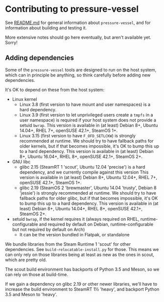 Contributing to pressure-vessel
===============================

See [README.md](README.md) for general information about
`pressure-vessel`, and for information about building and testing it.

More extensive notes should go here eventually, but aren't
available yet. Sorry!

Adding dependencies
-------------------

Some of the `pressure-vessel` tools are designed to run on the host
system, which can in principle be anything, so think carefully before
adding new dependencies.

It's OK to depend on these from the host system:

  * Linux kernel
      - Linux 3.8 (first version to have mount and user namespaces)
        is a hard dependency.
      - Linux 3.9 (first version to let unprivileged users create a
        `tmpfs` in a user namespace) is required if your host system
        does not provide a setuid `bwrap`.
        This version is available in (at least) Debian 8+,
        Ubuntu 14.04+, RHEL 7+, openSUSE 42.1+, SteamOS 1+.
      - Linux 3.15 (first version to have `F_OFD_SETLCKW`) is
        strongly recommended at runtime. We should try to have fallback
        paths for older kernels, but if that becomes impossible, it's
        OK to bump this up to a hard dependency.
        This version is available in (at least) Debian 8+, Ubuntu 16.04+,
        RHEL 8+, openSUSE 42.1+, SteamOS 2+.
  * GNU libc
      - glibc 2.15 (SteamRT 1 'scout', Ubuntu 12.04 'precise') is
        a hard dependency, and we currently compile against this version
        This version is available in (at least) Debian 8+, Ubuntu 12.04+,
        RHEL 7+, openSUSE 42.1+, SteamOS 1+.
      - glibc 2.19 (SteamOS 2 'brewmaster', Ubuntu 14.04 'trusty',
        Debian 8 'jessie') is strongly recommended at runtime. We should
        try to have fallback paths for older glibc, but if that becomes
        impossible, it's OK to bump this up to a hard dependency.
        This version is available in (at least) Debian 8+, Ubuntu 14.04+,
        RHEL 8+, openSUSE 42.1+, SteamOS 2+.
  * setuid `bwrap`, if the kernel requires it
    (always required on RHEL, runtime-configurable and required by default
    on Debian, runtime-configurable but not required by default on Arch)
      - It can be the version bundled in Flatpak, or standalone

We bundle libraries from the Steam Runtime 1 'scout' for other
dependencies. See `build-relocatable-install.py` for those. This means
we can only rely on those libraries being at least as new as the ones
in scout, which are pretty old.

The scout build environment has backports of Python 3.5 and Meson, so we
can rely on those at build-time.

If we gain a dependency on glibc 2.19 or other newer libraries, we'll have
to increase the build environment to SteamRT 1½ 'heavy', and backport
Python 3.5 and Meson to 'heavy'.
